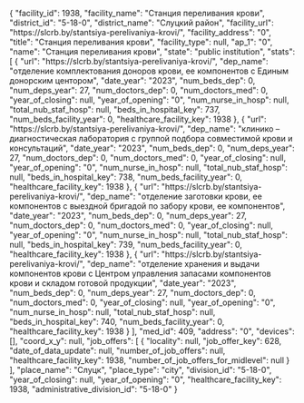 {
    "facility_id": 1938,
    "facility_name": "Станция переливания крови",
    "district_id": "5-18-0",
    "district_name": "Слуцкий район",
    "facility_url": "https:\/\/slcrb.by\/stantsiya-perelivaniya-krovi\/",
    "facility_address": "0",
    "title": "Станция переливания крови",
    "facility_type": null,
    "ap_1": "0",
    "name": "Станция переливания крови",
    "state": "public institution",
    "stats": [
        {
            "url": "https:\/\/slcrb.by\/stantsiya-perelivaniya-krovi\/",
            "dep_name": "отделение комплектования доноров крови, ее компонентов с Единым донорским центором",
            "date_year": "2023",
            "num_beds_dep": 0,
            "num_deps_year": 27,
            "num_doctors_dep": 0,
            "num_doctors_med": 0,
            "year_of_closing": null,
            "year_of_opening": "0",
            "num_nurse_in_hosp": null,
            "total_nub_staf_hosp": null,
            "beds_in_hospital_key": 737,
            "num_beds_facility_year": 0,
            "healthcare_facility_key": 1938
        },
        {
            "url": "https:\/\/slcrb.by\/stantsiya-perelivaniya-krovi\/",
            "dep_name": "клинико – диагностическая лаборатория с группой подбора совместимой крови и консультаций",
            "date_year": "2023",
            "num_beds_dep": 0,
            "num_deps_year": 27,
            "num_doctors_dep": 0,
            "num_doctors_med": 0,
            "year_of_closing": null,
            "year_of_opening": "0",
            "num_nurse_in_hosp": null,
            "total_nub_staf_hosp": null,
            "beds_in_hospital_key": 738,
            "num_beds_facility_year": 0,
            "healthcare_facility_key": 1938
        },
        {
            "url": "https:\/\/slcrb.by\/stantsiya-perelivaniya-krovi\/",
            "dep_name": "отделение заготовки крови, ее компонентов с выездной бригадой по забору крови, ее компонентов",
            "date_year": "2023",
            "num_beds_dep": 0,
            "num_deps_year": 27,
            "num_doctors_dep": 0,
            "num_doctors_med": 0,
            "year_of_closing": null,
            "year_of_opening": "0",
            "num_nurse_in_hosp": null,
            "total_nub_staf_hosp": null,
            "beds_in_hospital_key": 739,
            "num_beds_facility_year": 0,
            "healthcare_facility_key": 1938
        },
        {
            "url": "https:\/\/slcrb.by\/stantsiya-perelivaniya-krovi\/",
            "dep_name": "отделение хранения и выдачи компонентов крови с Центром управления запасами компонентов крови и складом готовой продукции",
            "date_year": "2023",
            "num_beds_dep": 0,
            "num_deps_year": 27,
            "num_doctors_dep": 0,
            "num_doctors_med": 0,
            "year_of_closing": null,
            "year_of_opening": "0",
            "num_nurse_in_hosp": null,
            "total_nub_staf_hosp": null,
            "beds_in_hospital_key": 740,
            "num_beds_facility_year": 0,
            "healthcare_facility_key": 1938
        }
    ],
    "med_id": 409,
    "address": "0",
    "devices": [],
    "coord_x_y": null,
    "job_offers": [
        {
            "locality": null,
            "job_offer_key": 628,
            "date_of_data_update": null,
            "number_of_job_offers": null,
            "healthcare_facility_key": 1938,
            "number_of_job_offers_for_midlevel": null
        }
    ],
    "place_name": "Слуцк",
    "place_type": "city",
    "division_id": "5-18-0",
    "year_of_closing": null,
    "year_of_opening": "0",
    "healthcare_facility_key": 1938,
    "administrative_division_id": "5-18-0"
}